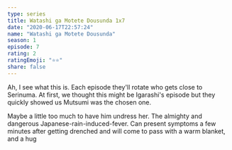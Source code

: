 ```yaml
---
type: series
title: Watashi ga Motete Dousunda 1x7
date: "2020-06-17T22:57:24"
name: "Watashi ga Motete Dousunda"
season: 1
episode: 7
rating: 2
ratingEmoji: "⭐️⭐️"
share: false
---
```


Ah, I see what this is. Each episode they'll rotate who gets close to Serinuma. At first, we thought this might be Igarashi's episode but they quickly showed us Mutsumi was the chosen one.

Maybe a little too much to have him undress her. The almighty and dangerous Japanese-rain-induced-fever. Can present symptoms a few minutes after getting drenched and will come to pass with a warm blanket, and a hug
